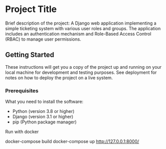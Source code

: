 # Project Title

Brief description of the project: A Django web application implementing a simple ticketing system with various user roles and groups. The application includes an authentication mechanism and Role-Based Access Control (RBAC) to manage user permissions.

## Getting Started

These instructions will get you a copy of the project up and running on your local machine for development and testing purposes. See deployment for notes on how to deploy the project on a live system.

### Prerequisites

What you need to install the software:

- Python (version 3.8 or higher)
- Django (version 3.1 or higher)
- pip (Python package manager)






Run with docker

docker-compose build
docker-compose up
http://127.0.0.1:8000/

